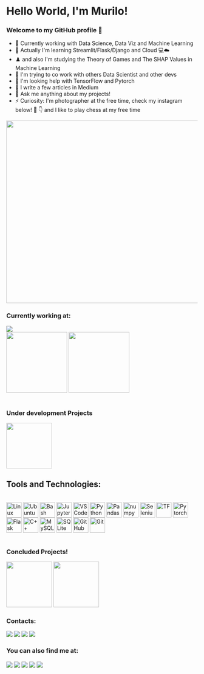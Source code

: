 # Hello World, I'm Murilo! 
### Welcome to my GitHub profile 👋
- 🔭 Currently working with Data Science, Data Viz and Machine Learning
- 🌱 Actually I'm learning Streamlit/Flask/Django and Cloud :computer::cloud:
- :chess_pawn: and also I'm studying the Theory of Games and The SHAP Values in Machine Learning
- 👯 I'm trying to co work with others Data Scientist and other devs
- 🤔 I'm  looking help with TensorFlow and Pytorch
- 📝 I write a few articles in Medium 
- 💬 Ask me anything about my projects!
- ⚡ Curiosity: I'm photographer at the free time, check my instagram below! :camera_flash: :point_down: and I like to play chess at my free time

<img src="https://github.com/MEziliano/MEziliano/assets/77080184/a6d44caa-1bd8-4003-853f-04572d38a055" 
align="center" height="480" width="1260"/>


### Currently working at:
<div>
    <picture>
    <img src="https://lh3.googleusercontent.com/g-aT_t_447FjCza6293J_iWIb7SlP5vgZEvk_ebNvA_bYxlWCiAN27uzpq717Xm4WV_q6ddB7u4hqg=s600-w600">
</picture>    
</div> 



<div>
    <img height="160em" src="https://github-readme-stats.vercel.app/api?username=MEziliano&show_icons=true&theme=prussian"/>
    <img height="160em" src="https://github-readme-stats.vercel.app/api/top-langs/?username=MEziliano&layout=compact&theme=prussian"/>
    

<div style="display: inline_block"><br> 

<h3> Under development Projects </h3>
<img height="120em" src ="https://github-readme-stats.vercel.app/api/pin/?username=MEziliano&repo=Brazilian-Civil-Aviation-Agency-passengers-Demand">
</div>

## Tools and Technologies: 
<div style="display: inline_block"><br>
   <img align="center" alt="Linux" height"50" width="40"       src="https://cdn.jsdelivr.net/gh/devicons/devicon/icons/linux/linux-original.svg" />
   <img align="center" alt="Ubuntu" height"50" width="40"      src="https://cdn.jsdelivr.net/gh/devicons/devicon/icons/ubuntu/ubuntu-plain-wordmark.svg"/>
   <img align="center" alt="Bash" height"50" width="40"        src="https://cdn.jsdelivr.net/gh/devicons/devicon/icons/bash/bash-original.svg" />
    <img align ="center" alt = "Jupyter" height"40" width="40" src="https://cdn.jsdelivr.net/gh/devicons/devicon/icons/jupyter/jupyter-original-wordmark.svg"/>
    <img align ="center" alt = "VSCode" height"40" width="40"  src="https://cdn.jsdelivr.net/gh/devicons/devicon/icons/vscode/vscode-original.svg" />
    <img align ="center" alt = "Python" height"50" width="40"  src="https://cdn.jsdelivr.net/gh/devicons/devicon/icons/python/python-original.svg" /> 
    <img align ="center" alt = "Pandas" height"40" width="40"  src="https://cdn.jsdelivr.net/gh/devicons/devicon/icons/pandas/pandas-original-wordmark.svg" />
    <img align ="center" alt = "numpy" height"40" width="40"   src="https://cdn.jsdelivr.net/gh/devicons/devicon/icons/numpy/numpy-original.svg"/>
    <img align ="center" alt = "Selenium" height"40" width="40"src="https://cdn.jsdelivr.net/gh/devicons/devicon/icons/selenium/selenium-original.svg" />
    <img align ="center" alt = "TF" height"40" width="40"      src="https://cdn.jsdelivr.net/gh/devicons/devicon/icons/tensorflow/tensorflow-original.svg" />
    <img align ="center" alt = "Pytorch" height"40" width="40" src="https://cdn.jsdelivr.net/gh/devicons/devicon/icons/pytorch/pytorch-original.svg" />  
    <img align ="center" alt = "Flask" height"40" width="40"   src="https://cdn.jsdelivr.net/gh/devicons/devicon/icons/flask/flask-original.svg"/>
    <img align ="center" alt = "C++" height"40" width="40"     src="https://cdn.jsdelivr.net/gh/devicons/devicon/icons/cplusplus/cplusplus-original.svg" />
    <img align ="center" alt = "MySQL" height"40" width="40"   src="https://cdn.jsdelivr.net/gh/devicons/devicon/icons/mysql/mysql-original-wordmark.svg"/>
    <img align ="center" alt = "SQLite" height"40" width="40"  src="https://cdn.jsdelivr.net/gh/devicons/devicon/icons/sqlite/sqlite-original-wordmark.svg"/>
    <img align ="center" alt = "GitHub" height"40" width="40"  src="https://cdn.jsdelivr.net/gh/devicons/devicon/icons/github/github-original.svg" />
    <img align ="center" alt = "Git" height"40" width="40"     src="https://cdn.jsdelivr.net/gh/devicons/devicon/icons/git/git-original.svg" />
    
</div> <!--
<img align ="center" alt = "Django" height"40" width="40"  src="https://cdn.jsdelivr.net/gh/devicons/devicon/icons/django/django-plain.svg" />
      <img align ="center" alt = "Trello" height"40" width="40"    src="https://cdn.jsdelivr.net/gh/devicons/devicon/icons/trello/trello-plain.svg" />
      <img align ="center" alt = "Jira" height"40" width="40"    src="https://cdn.jsdelivr.net/gh/devicons/devicon/icons/jira/jira-original-wordmark.svg"/>
      <img align ="center" alt = "HTML" height"40" width="40"    src="https://cdn.jsdelivr.net/gh/devicons/devicon/icons/html5/html5-original-wordmark.svg"/>    
    <img align ="center" alt = "CSS" height"40" width="40"     src="https://cdn.jsdelivr.net/gh/devicons/devicon/icons/css3/css3-original-wordmark.svg"/>
    
### Working with:
<div style="display: inline_block"><br>
    <img src="https://img.shields.io/badge/Jira-0052CC?style=for-the-badge&logo=Jira&logoColor=white">
    <img src ="https://img.shields.io/badge/Trello-0052CC?style=for-the-badge&logo=trello&logoColor=white">
</div> -->

<div style="display: inline_block"><br>
    
<h3> Concluded Projects! </h3>
    <img height="120em" src ="https://github-readme-stats.vercel.app/api/pin/?username=MEziliano&repo=HeartDisease">
    <img height="120em" src ="https://github-readme-stats.vercel.app/api/pin/?username=MEziliano&repo=Bank-Churn-Predict">
    

</div>

<div>
    <h3> Contacts:</h3>
<div>
<a href="https://www.linkedin.com/in/murilo-e-5a516ab2/" target="_blank"><img src="https://img.shields.io/badge/-LinkedIn-%230077B5?style=for-the-badge&logo=linkedin&logoColor=white" target="_blank"></a> 
<a href="https://t.me/MuriloSEz" target="_blank"><img src="https://img.shields.io/badge/Telegram-2CA5E0?style=for-the-badge&logo=telegram&logoColor=white" target="_blank"></a>
<a href="https://medium.com/@murilosez06" target="_blank"><img src="https://img.shields.io/badge/Medium-12100E?style=for-the-badge&logo=medium&logoColor=white" target="_blank"></a>
<a href = "mailto:contato@murilosez06@gmail.com"><img src="https://img.shields.io/badge/Gmail-D14836?style=for-the-badge&logo=gmail&logoColor=white" target="_blank"></a>
<!-- <a href ="https://www.instagram.com/by_ezln/"><img src="https://img.shields.io/badge/Instagram-E4405F?style=for-the-badge&logo=instagram&logoColor=white" target="_blank"></a> --> 
</div> 

<div>
<h3> You can also find me at: </h3>
<a href="https://www.kaggle.com/muriloeziliano"><img align="center" src="https://img.shields.io/badge/Kaggle-20BEFF?style=for-the-badge&logo=Kaggle&logoColor=white"></a>
<a href="https://www.hackerrank.com/murilosez06"><img align="center" src="https://img.shields.io/badge/-Hackerrank-2EC866?style=for-the-badge&logo=HackerRank&logoColor=white" taget="_blank"></a>
<a href ="https://open.spotify.com/user/murilosez"><img align="center" src="https://img.shields.io/badge/Spotify-1ED760?&style=for-the-badge&logo=spotify&logoColor=white" target="_blank"></a>
<a href="https://www.codewars.com/users/MEziliano"><img align="center" src="https://img.shields.io/badge/Codewars-B1361E?style=for-the-badge&logo=Codewars&logoColor=white" target="_blank"></a>
<a href="https://discord.com/channels/MuriloEziliano#7080"><img align="center" src="https://img.shields.io/badge/Discord-7289DA?style=for-the-badge&logo=discord&logoColor=white"></a>
</div></div>
